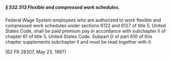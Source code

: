 ##### § 532.513 Flexible and compressed work schedules. #####

Federal Wage System employees who are authorized to work flexible and compressed work schedules under sections 6122 and 6127 of title 5, United States Code, shall be paid premium pay in accordance with subchapter II of chapter 61 of title 5, United States Code. Subpart D of part 610 of this chapter supplements subchapter II and must be read together with it.

[62 FR 28307, May 23, 1997]